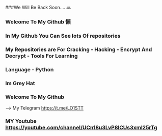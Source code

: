 ###We Will Be Back Soon.... 🔜
### Welcome To My Github 懶
### In My Github You Can See  lots Of repositories
### My  Repositories are For Cracking - Hacking - Encrypt And Decrypt - Tools For Learning
### Language - Python 
### Im Grey Hat 
### Welcome To My Github 
-->
My Telegram https://t.me/LO1STT
### MY Youtube https://youtube.com/channel/UCn18u3LvP8lCUs3xml25rTg

###
